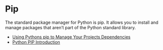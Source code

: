 # Pip

The standard package manager for Python is pip. It allows you to install and manage packages that aren’t part of the Python standard library.

- [Using Pythons pip to Manage Your Projects Dependencies](https://realpython.com/what-is-pip/)
- [Python PIP Introduction](https://www.w3schools.com/python/python_pip.asp)


